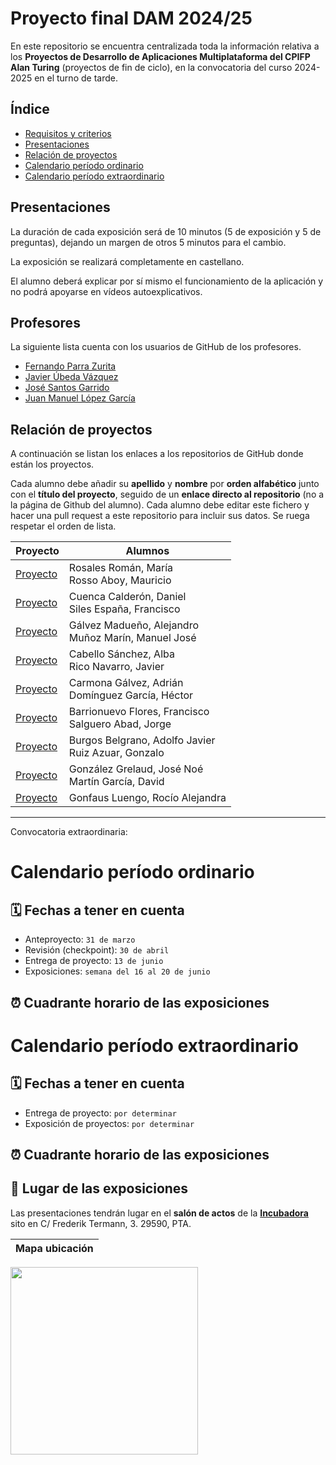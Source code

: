 # Proyecto final DAM 2024/25

En este repositorio se encuentra centralizada toda la información relativa a los **Proyectos de Desarrollo de Aplicaciones Multiplataforma del CPIFP Alan Turing** (proyectos de fin de ciclo), en la convocatoria del curso 2024-2025 en el turno de tarde.

## Índice

* [Requisitos y criterios](/criterios/generales.md)
* [Presentaciones](#presentaciones)
* [Relación de proyectos](#relación-de-proyectos)
* [Calendario período ordinario](#calendario-período-ordinario)
* [Calendario período extraordinario](#calendario-período-extraordinario)

## Presentaciones

La duración de cada exposición será de 10 minutos (5 de exposición y 5 de preguntas), dejando un margen de otros 5 minutos para el cambio.

La exposición se realizará completamente en castellano.

El alumno deberá explicar por sí mismo el funcionamiento de la aplicación y no podrá apoyarse en vídeos autoexplicativos.

## Profesores 
La siguiente lista cuenta con los usuarios de GitHub de los profesores.
* [Fernando Parra Zurita](https://github.com/fparzur) 
* [Javier Úbeda Vázquez](https://github.com/jubevaz228)
* [José Santos Garrido](https://github.com/jsangar251)
* [Juan Manuel López García](https://github.com/juanmanuel-5)

## Relación de proyectos

A continuación se listan los enlaces a los repositorios de GitHub donde están los proyectos. 

Cada alumno debe añadir su **apellido** y **nombre** por **orden alfabético** junto con el **título del proyecto**, seguido de un **enlace directo al repositorio** (no a la página de Github del alumno). 
Cada alumno debe editar este fichero y hacer una pull request a este repositorio para incluir sus datos. Se ruega respetar el orden de lista.

| Proyecto | Alumnos |
|-----------------------------------------------------------------------------------| ---------------------------|
| [Proyecto](https://github.com/moguism/tfg-dam-moshiro)                            | Rosales Román, María <br/> Rosso Aboy, Mauricio |
| [Proyecto](https://github.com/dcuecal515/TalleresMilleniumRep)                    | Cuenca Calderón, Daniel <br/> Siles España, Francisco |
| [Proyecto](https://github.com/manugym/training-zone)                              | Gálvez Madueño, Alejandro <br/> Muñoz Marín, Manuel José |
| [Proyecto](https://github.com/javirkdev/fast-fork)                                | Cabello Sánchez, Alba <br/> Rico Navarro, Javier |
| [Proyecto](https://github.com/Adricarmona/TFG_ImplodingRacoon/tree/main)          | Carmona Gálvez, Adrián <br/> Domínguez García, Héctor |
| [Proyecto](https://github.com/pacobarrionuevo/TFG_PacoSalguero)                   | Barrionuevo Flores, Francisco <br/> Salguero Abad, Jorge |
| [Proyecto]()                                                                      | Burgos Belgrano, Adolfo Javier <br/> Ruiz Azuar, Gonzalo |
| [Proyecto](https://github.com/GarciByte/TFG_MagicApp/tree/main)                   | González Grelaud, José Noé <br/> Martín García, David |
| [Proyecto](https://github.com/rocigonf/tfg-prawner)                               | Gonfaus Luengo, Rocío Alejandra |

----------------------------------
Convocatoria extraordinaria:

# Calendario período ordinario

## 🗓️ Fechas a tener en cuenta
* Anteproyecto: `31 de marzo`
* Revisión (checkpoint): `30 de abril`
* Entrega de proyecto: `13 de junio`
* Exposiciones: `semana del 16 al 20 de junio`

## ⏰ Cuadrante horario de las exposiciones


# Calendario período extraordinario

##  🗓️ Fechas a tener en cuenta 
* Entrega de proyecto: `por determinar`
* Exposición de proyectos: `por determinar`

## ⏰ Cuadrante horario de las exposiciones



## :school: Lugar de las exposiciones
Las presentaciones tendrán lugar en el **salón de actos** de la [**Incubadora**](https://goo.gl/maps/VGMpWnnpCZJQbP21A) sito en C/ Frederik Termann, 3. 29590, PTA.

Mapa ubicación             | 
:-------------------------:|
<a href="https://goo.gl/maps/VGMpWnnpCZJQbP21A" target="_blank">
  <img src="https://github.com/IESCampanillas/proyectos-dam-2021/blob/master/IESCFP_mapa_ubicacion.png" width="300" />
</a>
